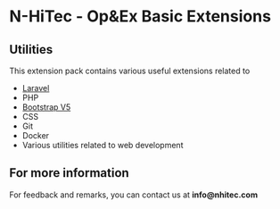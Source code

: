 # N-HiTec - Op&Ex Basic Extensions

## Utilities

This extension pack contains various useful extensions related to

* [Laravel](https://laravel.com/docs)
* PHP
* [Bootstrap V5](https://getbootstrap.com/docs/5.3/getting-started/introduction/)
* CSS
* Git
* Docker
* Various utilities related to web development

## For more information

For feedback and remarks, you can contact us at __info@nhitec.com__
